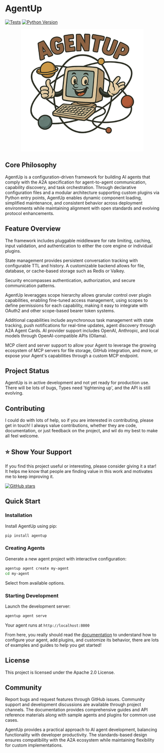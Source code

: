 # AgentUp

[![Tests](https://github.com/RedDotDocket/AgentUp/actions/workflows/ci.yml/badge.svg)](https://github.com/RedDotRocket/AgentUp/actions/workflows/ci.yml)
[![Python Version](https://img.shields.io/pypi/pyversions/AgentUp.svg)](https://pypi.org/project/AgentUp/)

<p align="center">
  <img src="assets/agentup_logo.png" alt="AgentUp Logo" width="400"/>
</p>

## Core Philosophy

AgentUp is a configuration-driven framework for building AI agents that comply with the A2A specification for agent-to-agent communication, capability discovery, and task orchestration. Through declarative configuration files and a modular architecture supporting custom plugins via Python entry points, AgentUp enables dynamic component loading, simplified maintenance, and consistent behavior across deployment environments while maintaining alignment with open standards and evolving protocol enhancements.

## Feature Overview

The framework includes pluggable middleware for rate limiting, caching, input validation, and authentication to either the core engine or individual plugins. 

State management provides persistent conversation tracking with configurable TTL and history. A customizable backend allows for file, database, or cache-based storage such as Redis or Valkey.

Security encompasses authentication, authorization, and secure communication patterns.

AgentUp leveragges scope hierarchy allows granular control over plugin capabilities, enabling fine-tuned access management, using scopes to define permissions for each capability, making it easy to integrate with OAuth2 and other scope-based bearer token systems.

Additional capabilities include asynchronous task management with state tracking, push notifications for real-time updates, agent discovery through A2A Agent Cards. AI provider support includes OpenAI, Anthropic, and local models through OpenAI-compatible APIs (Ollama).

MCP client and server support to allow your Agent to leverage the growing ecosystem of MCP servers for file storage, GitHub integration, and more, or expose your Agent's capabilities through a custom MCP endpoint.

## Project Status

AgentUp is in active development and not yet ready for production use. There will be lots of bugs,
Types need 'tightening up', and the API is still evolving.

## Contributing

I could do with lots of help, so if you are interested in contributing, please get in touch! I always
value contributions, whether they are code, documentation, or just feedback on the project, and wil
do my best to make all feel welcome.

## ⭐ Show Your Support

If you find this project useful or interesting, please consider giving it a star! It helps me know that people are finding value in this work and motivates me to keep improving it.

[![GitHub stars](https://img.shields.io/github/stars/RedDotRocker/AgentUp.svg?style=social&label=Star)](https://github.com/RedDotRocker/AgentUp)

## Quick Start

### Installation

Install AgentUp using pip:
```bash
pip install agentup
```

### Creating Agents

Generate a new agent project with interactive configuration:
```bash
agentup agent create my-agent
cd my-agent
```

Select from available options.

### Starting Development

Launch the development server:
```bash
agentup agent serve
```

Your agent runs at `http://localhost:8000`

From here, you really should read the [documentation](https://agentup.readthedocs.io/en/latest/) to understand how to configure your agent, add plugins, and customize its behavior, there are lots of examples and guides to help you get started!


## License

This project is licensed under the Apache 2.0 License.

## Community

Report bugs and request features through GitHub issues. Community support and development discussions are available through project channels. The documentation provides comprehensive guides and API reference materials along with sample agents and plugins for common use cases.

AgentUp provides a practical approach to AI agent development, balancing functionality with developer productivity. The standards-based design ensures compatibility with the A2A ecosystem while maintaining flexibility for custom implementations.